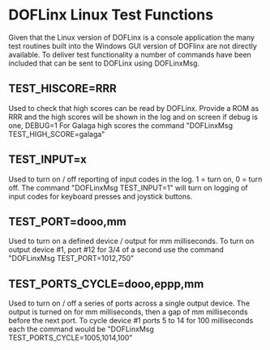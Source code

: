 # DOFLinx Linux Test Functions

Given that the Linux version of DOFLinx is a console application the many test routines built into the Windows GUI version of DOFlinx are not directly available.
To deliver test functionality a number of commands have been included that can be sent to DOFLinx using DOFLinxMsg.

## TEST_HISCORE=RRR

Used to check that high scores can be read by DOFLinx.
Provide a ROM as RRR and the high scores will be shown in the log and on screen if debug is one, DEBUG=1
For Galaga high scores the command "DOFLinxMsg TEST_HIGH_SCORE=galaga"

## TEST_INPUT=x

Used to turn on / off reporting of input codes in the log.
1 = turn on, 0 = turn off.
The command "DOFLinxMsg TEST_INPUT=1" will turn on logging of input codes for keyboard presses and joystick buttons.

## TEST_PORT=dooo,mm

Used to turn on a defined device / output for mm milliseconds.
To turn on output device #1, port #12 for 3/4 of a second use the command "DOFLinxMsg TEST_PORT=1012,750"

## TEST_PORTS_CYCLE=dooo,eppp,mm

Used to turn on / off a series of ports across a single output device.  The output is turned on for mm milliseconds, then a gap of mm milliseconds before the next port.
To cycle device #1 ports 5 to 14 for 100 milliseconds each the command would be "DOFLinxMsg TEST_PORTS_CYCLE=1005,1014,100"
